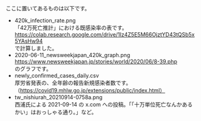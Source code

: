 ここに置いてあるものは以下です。

- 420k_infection_rate.png<br>
  「42万死亡推計」における既感染率の表です。<br>
  https://colab.research.google.com/drive/1Iz4Z5E5M66OjztYD43tQSb5x5YAsHw94<br>
  で計算しました。
- 2020-06-11_newsweekjapan_420k_graph.png<br>
  https://www.newsweekjapan.jp/stories/world/2020/06/8-39.php<br>
  のグラフです。
- newly_confirmed_cases_daily.csv<br>
  厚労省発表の、全年齢の報告新規感染者数です。（https://covid19.mhlw.go.jp/extensions/public/index.html）
- tw_nishiurah_20210914-0758a.png<br>
  西浦氏による 2021-09-14 の x.com への投稿。「「十万単位死亡なんかあるかい」はおっしゃる通り。」など。

